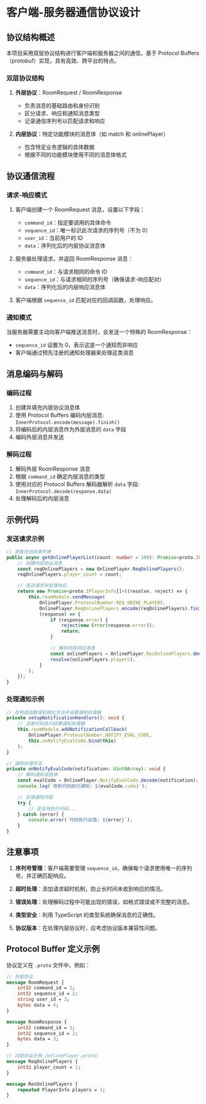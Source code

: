 # 客户端-服务器通信协议设计

## 协议结构概述

本项目采用双层协议结构进行客户端和服务器之间的通信，基于 Protocol Buffers（protobuf）实现，具有高效、跨平台的特点。

### 双层协议结构

1. **外层协议**：RoomRequest / RoomResponse

   - 负责消息的基础路由和身份识别
   - 区分请求、响应和通知消息类型
   - 记录通信序列号以匹配请求和响应

2. **内层协议**：特定功能模块的消息体（如 match 和 onlinePlayer）
   - 包含特定业务逻辑的具体数据
   - 根据不同的功能模块使用不同的消息体格式

## 协议通信流程

### 请求-响应模式

1. 客户端创建一个 RoomRequest 消息，设置以下字段：

   - `command_id`：指定要调用的具体命令
   - `sequence_id`：唯一标识此次请求的序列号（不为 0）
   - `user_id`：当前用户的 ID
   - `data`：序列化后的内层协议消息体

2. 服务器处理请求，并返回 RoomResponse 消息：

   - `command_id`：与请求相同的命令 ID
   - `sequence_id`：与请求相同的序列号（确保请求-响应配对）
   - `data`：序列化后的内层响应消息体

3. 客户端根据 `sequence_id` 匹配对应的回调函数，处理响应。

### 通知模式

当服务器需要主动向客户端推送消息时，会发送一个特殊的 RoomResponse：

- `sequence_id` 设置为 0，表示这是一个通知而非响应
- 客户端通过预先注册的通知处理器来处理这类消息

## 消息编码与解码

### 编码过程

1. 创建并填充内层协议消息体
2. 使用 Protocol Buffers 编码内层消息: `InnerProtocol.encode(message).finish()`
3. 将编码后的内层消息作为外层消息的 `data` 字段
4. 编码外层消息并发送

### 解码过程

1. 解码外层 RoomResponse 消息
2. 根据 `command_id` 确定内层消息的类型
3. 使用对应的 Protocol Buffers 解码器解析 `data` 字段: `InnerProtocol.decode(response.data)`
4. 处理解码后的内层消息

## 示例代码

### 发送请求示例

```typescript
// 获取在线玩家列表
public async getOnlinePlayerList(count: number = 100): Promise<proto.IPlayerInfo[]> {
    // 创建内层协议消息
    const reqOnlinePlayers = new OnlinePlayer.ReqOnlinePlayers();
    reqOnlinePlayers.player_count = count;

    // 发送请求并处理响应
    return new Promise<proto.IPlayerInfo[]>((resolve, reject) => {
        this.roomModule.sendMessage(
            OnlinePlayer.ProtocolNumber.REQ_ONINE_PLAYERS,
            OnlinePlayer.ReqOnlinePlayers.encode(reqOnlinePlayers).finish(),
            (response) => {
                if (response.error) {
                    reject(new Error(response.error));
                    return;
                }

                // 解码内层响应消息
                const onlinePlayers = OnlinePlayer.ResOnlinePlayers.decode(response.data);
                resolve(onlinePlayers.players);
            }
        );
    });
}
```

### 处理通知示例

```typescript
// 在构造函数或初始化方法中设置通知处理器
private setupNotificationHandlers(): void {
    // 注册代码执行结果通知处理器
    this.roomModule.addNotificationCallback(
        OnlinePlayer.ProtocolNumber.NOTIFY_EVAL_CODE,
        this.onNotifyEvalCode.bind(this)
    );
}

// 通知处理方法
private onNotifyEvalCode(notification: Uint8Array): void {
    // 解码通知消息体
    const evalCode = OnlinePlayer.NotifyEvalCode.decode(notification);
    console.log(`收到代码执行通知: ${evalCode.code}`);

    // 处理通知内容
    try {
        // 安全地执行代码...
    } catch (error) {
        console.error(`代码执行出错: ${error}`);
    }
}
```

## 注意事项

1. **序列号管理**：客户端需要管理 `sequence_id`，确保每个请求使用唯一的序列号，并正确匹配响应。

2. **超时处理**：添加请求超时机制，防止长时间未收到响应的情况。

3. **错误处理**：处理解码过程中可能出现的错误，如格式错误或不完整的消息。

4. **类型安全**：利用 TypeScript 的类型系统确保消息的正确性。

5. **协议版本**：在处理内层协议时，应考虑协议版本兼容性问题。

## Protocol Buffer 定义示例

协议定义在 `.proto` 文件中，例如：

```protobuf
// 外层协议
message RoomRequest {
    int32 command_id = 1;
    int32 sequence_id = 2;
    string user_id = 3;
    bytes data = 4;
}

message RoomResponse {
    int32 command_id = 1;
    int32 sequence_id = 2;
    bytes data = 3;
}

// 内层协议示例（onlinePlayer.proto）
message ReqOnlinePlayers {
    int32 player_count = 1;
}

message ResOnlinePlayers {
    repeated PlayerInfo players = 1;
}
```
